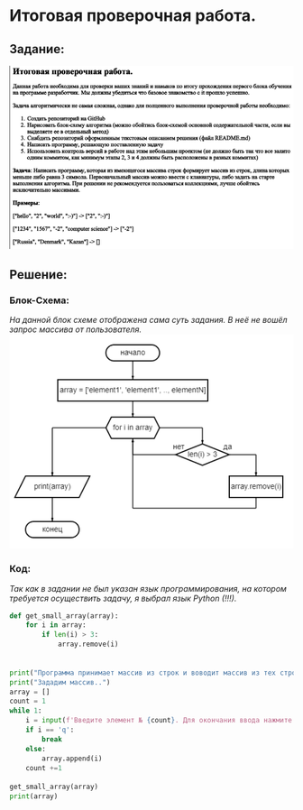 # Итоговая проверочная работа.

## Задание:
![Image](task.png)

## Решение:

### Блок-Схема:
*На данной блок схеме отображена сама суть задания. В неё не вошёл запрос массива от пользователя.*<br>
![Image](diagram.png)

### Код:
*Так как в задании не был указан язык программирования, на котором требуется осуществить задачу, я выбрал язык Python (!!!).*
```python
def get_small_array(array):
    for i in array:
        if len(i) > 3:
            array.remove(i)


print("Программа принимает массив из строк и воводит массив из тех строк, у которых длинна <= 3 символа")
print("Зададим массив..")
array = []
count = 1
while 1:
    i = input(f'Введите элемент № {count}. Для окончания ввода нажмите "q": ')
    if i == 'q':
        break
    else:
        array.append(i)
    count +=1

get_small_array(array)
print(array)
```
